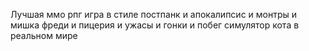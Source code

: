 Лучшая ммо рпг игра в стиле постпанк и апокалипсис и монтры и мишка фреди и пицерия и ужасы и гонки и побег симулятор кота в реальном мире 
